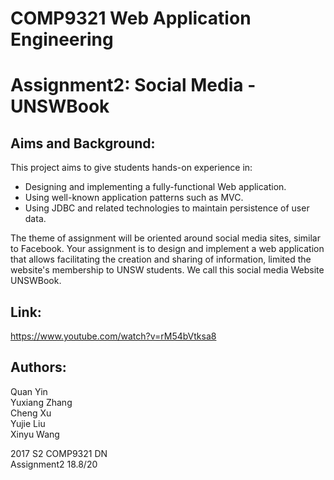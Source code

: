 # COMP9321 Web Application Engineering

Assignment2: Social Media - UNSWBook
=====
Aims and Background:
-----
This project aims to give students hands-on experience in:  
* Designing and implementing a fully-functional Web application.  
* Using well-known application patterns such as MVC.  
* Using JDBC and related technologies to maintain persistence of user data.   

The theme of assignment will be oriented around social media sites, similar to Facebook. Your assignment is to design and implement a web application that allows facilitating the creation and sharing of information, limited the website's membership to UNSW students. We call this social media Website UNSWBook.

Link:
-----
https://www.youtube.com/watch?v=rM54bVtksa8

Authors:
-----
Quan Yin  
Yuxiang Zhang   
Cheng Xu  
Yujie Liu   
Xinyu Wang  

2017 S2 COMP9321 DN   
Assignment2 18.8/20
